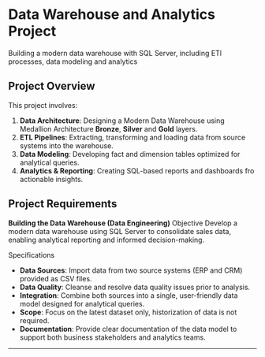 # **Data Warehouse and Analytics Project**
Building a modern data warehouse with SQL Server, including ETl processes, data modeling and analytics

## **Project Overview**
This project involves:
  1. **Data Architecture**: Designing a Modern Data Warehouse using Medallion Architecture **Bronze**, **Silver** and **Gold** layers.
  2. **ETL Pipelines**: Extracting, transforming and loading data from source systems into the warehouse.
  3. **Data Modeling**: Developing fact and dimension tables optimized for analytical queries.
  4. **Analytics & Reporting**: Creating SQL-based reports and dashboards fro actionable insights.

## **Project Requirements**
**Building the Data Warehouse (Data Engineering)**
Objective
Develop a modern data warehouse using SQL Server to consolidate sales data, enabling analytical reporting and informed decision-making.

Specifications
  - **Data Sources**: Import data from two source systems (ERP and CRM) provided as CSV files.
  - **Data Quality**: Cleanse and resolve data quality issues prior to analysis.
  - **Integration**: Combine both sources into a single, user-friendly data model designed for analytical queries.
  - **Scope**: Focus on the latest dataset only, historization of data is not required.
  - **Documentation**: Provide clear documentation of the data model to support both business stakeholders and analytics teams.

--------------------------------------------------------------------------------------------------------------------------------------------------


     
